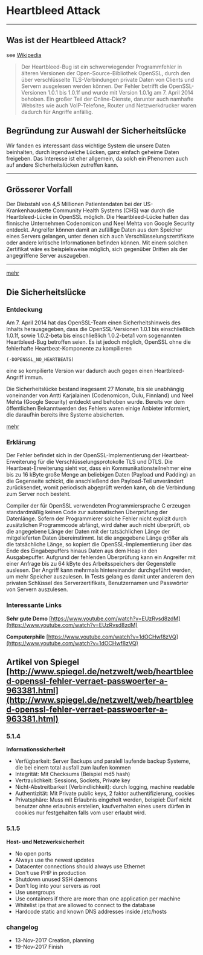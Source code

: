 # Heartbleed Attack

----
## Was ist der Heartbleed Attack?
see [Wikipedia](https://de.wikipedia.org/wiki/Heartbleed)

> Der Heartbleed-Bug ist ein schwerwiegender Programmfehler in älteren Versionen der Open-Source-Bibliothek OpenSSL, durch den über verschlüsselte TLS-Verbindungen private Daten von Clients und Servern ausgelesen werden können. Der Fehler betrifft die OpenSSL-Versionen 1.0.1 bis 1.0.1f und wurde mit Version 1.0.1g am 7. April 2014 behoben. Ein großer Teil der Online-Dienste, darunter auch namhafte Websites wie auch VoIP-Telefone, Router und Netzwerkdrucker waren dadurch für Angriffe anfällig.

## Begründung zur Auswahl der Sicherheitslücke
Wir fanden es interessant dass wichtige System die unsere Daten beinhalten, durch irgendwelche Lücken, ganz einfach geheime Daten freigeben. Das Interesse ist eher allgemein, da solch ein Phenomen auch auf andere Sicherheitslücken zutreffen kann.

----
## Grösserer Vorfall
Der Diebstahl von 4,5 Millionen Patientendaten bei der US-Krankenhauskette Community Health Systems (CHS) war durch die Heartbleed-Lücke in OpenSSL möglich.
Die Heartbleed-Lücke hatten das finnische Unternehmen Codenomicon und Neel Mehta von Google Security entdeckt. Angreifer können damit an zufällige Daten aus dem Speicher eines Servers gelangen, unter denen sich auch Verschlüsselungszertifikate oder andere kritische Informationen befinden können. Mit einem solchen Zertifikat wäre es beispielsweise möglich, sich gegenüber Dritten als der angegriffene Server auszugeben.

----
[mehr](http://www.zdnet.de/88202827/bericht-gehackte-us-krankenhauskette-war-heartbleed-opfer/?inf_by=5a096546671db8a02d8b4b25)

## Die Sicherheitslücke
### Entdeckung

Am 7. April 2014 hat das OpenSSL-Team einen Sicherheitshinweis des Inhalts herausgegeben, dass die OpenSSL-Versionen 1.0.1 bis einschließlich 1.0.1f, sowie 1.0.2-beta bis einschließlich 1.0.2-beta1 vom sogenannten Heartbleed-Bug betroffen seien. Es ist jedoch möglich, OpenSSL ohne die fehlerhafte Heartbeat-Komponente zu kompilieren 

    (-DOPENSSL_NO_HEARTBEATS)
eine so kompilierte 
Version war dadurch auch gegen einen Heartbleed-Angriff immun.

Die Sicherheitslücke bestand insgesamt 27 Monate, bis sie unabhängig voneinander von Antti Karjalainen (Codenomicon, Oulu, Finnland) und Neel Mehta (Google Security) entdeckt und behoben wurde. Bereits vor dem öffentlichen Bekanntwerden des Fehlers waren einige Anbieter informiert, die daraufhin bereits ihre Systeme absicherten.

[mehr](https://de.wikipedia.org/wiki/Heartbleed#Entdeckung)

### Erklärung
Der Fehler befindet sich in der OpenSSL-Implementierung der Heartbeat-Erweiterung für die Verschlüsselungsprotokolle TLS und DTLS. Die Heartbeat-Erweiterung sieht vor, dass ein Kommunikationsteilnehmer eine bis zu 16 kByte große Menge an beliebigen Daten (Payload und Padding) an die Gegenseite schickt, die anschließend den Payload-Teil unverändert zurücksendet, womit periodisch abgeprüft werden kann, ob die Verbindung zum Server noch besteht.

Compiler der für OpenSSL verwendeten Programmiersprache C erzeugen standardmäßig keinen Code zur automatischen Überprüfung der Datenlänge. Sofern der Programmierer solche Fehler nicht explizit durch zusätzlichen Programmcode abfängt, wird daher auch nicht überprüft, ob die angegebene Länge der Daten mit der tatsächlichen Länge der mitgelieferten Daten übereinstimmt. Ist die angegebene Länge größer als die tatsächliche Länge, so kopiert die OpenSSL-Implementierung über das Ende des Eingabepuffers hinaus Daten aus dem Heap in den Ausgabepuffer. Aufgrund der fehlenden Überprüfung kann ein Angreifer mit einer Anfrage bis zu 64 kByte des Arbeitsspeichers der Gegenstelle auslesen. Der Angriff kann mehrmals hintereinander durchgeführt werden, um mehr Speicher auszulesen. In Tests gelang es damit unter anderem den privaten Schlüssel des Serverzertifikats, Benutzernamen und Passwörter von Servern auszulesen.

### Interessante Links

**Sehr gute Demo**
[https://www.youtube.com/watch?v=EUzRvsd8zdM](https://www.youtube.com/watch?v=EUzRvsd8zdM)

**Computerphile** [https://www.youtube.com/watch?v=1dOCHwf8zVQ](https://www.youtube.com/watch?v=1dOCHwf8zVQ)

**Artikel von Spiegel**
[http://www.spiegel.de/netzwelt/web/heartbleed-openssl-fehler-verraet-passwoerter-a-963381.html](http://www.spiegel.de/netzwelt/web/heartbleed-openssl-fehler-verraet-passwoerter-a-963381.html)
----

### 5.1.4

**Informationssicherheit**

- Verfügbarkeit: Server Backups und paralell laufende backup Systeme, die bei einem total ausfall zum laufen kommen
- Integrität: Mit Checksums (Beispiel md5 hash)
- Vertraulichkeit: Sessions, Sockets, Private key
- Nicht-Abstreitbarkeit (Verbindlichkeit): durch logging, machine readable
- Authentizität: Mit Private public keys, 2 faktor authentifizierung, cookies
- Privatsphäre: Muss mit Erlaubnis eingeholt werden, beispiel: Darf nicht benutzer ohne erlaubnis erstellen, kaufverhalten eines users dürfen in cookies nur festgehalten falls vom user erlaubt wird.

### 5.1.5
 
 **Host- und Netzwerksicherheit**

- No open ports
- Always use the newest updates
- Datacenter connections should always use Ethernet
- Don't use PHP in production
- Shutdown unused SSH daemons
- Don't log into your servers as root
- Use usergroups
- Use containers if there are more than one application per machine
- Whitelist ips that are allowed to connect to the database
- Hardcode static and known DNS addresses inside /etc/hosts
 
 
### changelog
* 13-Nov-2017 Creation, planning
* 19-Nov-2017 Finish
